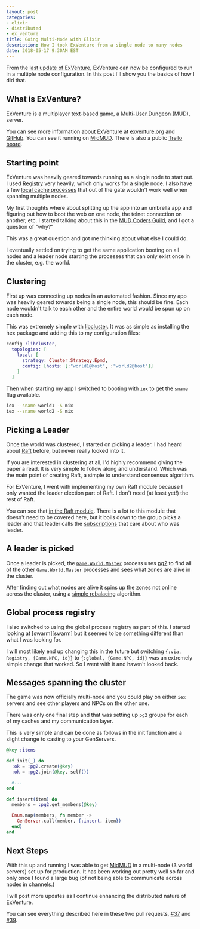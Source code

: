 ```yaml
---
layout: post
categories:
- elixir
- distributed
- ex_venture
title: Going Multi-Node with Elixir
description: How I took ExVenture from a single node to many nodes
date: 2018-05-17 9:30AM EST
---
```


From the [last update of ExVenture][april-update], ExVenture can now be configured to run in a multiple node configuration. In this post I'll show you the basics of how I did that.

## What is ExVenture?

ExVenture is a multiplayer text-based game, a [Multi-User Dungeon (MUD)][mud-wikipedia], server.

You can see more information about ExVenture at [exventure.org][exventure] and [GitHub][exventure-github]. You can see it running on [MidMUD][midmud]. There is also a public [Trello board][trello].

## Starting point

ExVenture was heavily geared towards running as a single node to start out. I used [Registry][registry] very heavily, which only works for a single node. I also have a few [local cache processes][items-cache] that out of the gate wouldn't work well when spanning multiple nodes.

My first thoughts where about splitting up the app into an umbrella app and figuring out how to boot the web on one node, the telnet connection on another, etc. I started talking about this in the [MUD Coders Guild][mud-coders], and I got a question of "why?"

This was a great question and got me thinking about what else I could do.

I eventually settled on trying to get the same application booting on all nodes and a leader node starting the processes that can only exist once in the cluster, e.g. the world.

## Clustering

First up was connecting up nodes in an automated fashion. Since my app was heavily geared towards being a single node, this should be fine. Each node wouldn't talk to each other and the entire world would be spun up on each node.

This was extremely simple with [libcluster][libcluster]. It was as simple as installing the hex package and adding this to my configuration files:

```elixir
config :libcluster,
  topologies: [
    local: [
      strategy: Cluster.Strategy.Epmd,
      config: [hosts: [:"world1@host", :"world2@host"]]
    ]
  ]
```

Then when starting my app I switched to booting with `iex` to get the `sname` flag available.

```bash
iex --sname world1 -S mix
iex --sname world2 -S mix
```

## Picking a Leader

Once the world was clustered, I started on picking a leader. I had heard about [Raft][raft] before, but never really looked into it.

If you are interested in clustering at all, I'd highly recommend giving the paper a read. It is very simple to follow along and understand. Which was the main point of creating Raft, a simple to understand consensus algorithm.

For ExVenture, I went with implementing my own Raft module because I only wanted the leader election part of Raft. I don't need (at least yet!) the rest of Raft.

You can see that [in the Raft module][raft-module-github]. There is a lot to this module that doesn't need to be covered here, but it boils down to the group picks a leader and that leader calls the [subscriptions][raft-subscriptions] that care about who was leader.

## A leader is picked

Once a leader is picked, the [`Game.World.Master`][world-master] process uses [pg2][pg2] to find all of the other `Game.World.Master` processes and sees what zones are alive in the cluster.

After finding out what nodes are alive it spins up the zones not online across the cluster, using a [simple rebalacing][zone-rebalance] algorithm.

## Global process registry

I also switched to using the global process registry as part of this. I started looking at [swarm][swarm] but it seemed to be something different than what I was looking for.

I will most likely end up changing this in the future but switching `{:via, Registry, {Game.NPC, id}}` to `{:global, {Game.NPC, id}}` was an extremely simple change that worked. So I went with it and haven't looked back.

## Messages spanning the cluster

The game was now officially multi-node and you could play on either `iex` servers and see other players and NPCs on the other one.

There was only one final step and that was setting up `pg2` groups for each of my caches and my communication layer.

This is very simple and can be done as follows in the init function and a slight change to casting to your GenServers.

```elixir
@key :items

def init(_) do
  :ok = :pg2.create(@key)
  :ok = :pg2.join(@key, self())

  #...
end

def insert(item) do
  members = :pg2.get_members(@key)

  Enum.map(members, fn member ->
    GenServer.call(member, {:insert, item})
  end)
end
```

## Next Steps

With this up and running I was able to get [MidMUD][midmud] in a multi-node (3 world servers) set up for production. It has been working out pretty well so far and only once I found a large bug (of not being able to communicate across nodes in channels.)

I will post more updates as I continue enhancing the distributed nature of ExVenture.

You can see everything described here in these two pull requests, [#37](https://github.com/oestrich/ex_venture/pull/37) and [#39](https://github.com/oestrich/ex_venture/pull/39).

[exventure]: http://exventure.org
[exventure-github]: https://github.com/oestrich/ex_venture
[midmud]: https://midmud.com
[trello]: https://trello.com/b/PFGmFWmu/exventure
[april-update]: /2018/04/exventure-updates/
[mud-wikipedia]: https://en.wikipedia.org/wiki/MUD
[registry]: https://hexdocs.pm/elixir/Registry.html
[items-cache]: https://github.com/oestrich/ex_venture/blob/master/lib/game/items.ex
[mud-coders]: https://mudcoders.com/
[libcluster]: https://github.com/bitwalker/libcluster
[raft]: https://raft.github.io/
[raft-module-github]: https://github.com/oestrich/ex_venture/blob/master/lib/raft.ex
[raft-subscriptions]: https://github.com/oestrich/ex_venture/blob/master/lib/raft/server.ex#L12
[world-master]: https://github.com/oestrich/ex_venture/blob/master/lib/game/world/master.ex
[zone-controller]: https://github.com/oestrich/ex_venture/blob/master/lib/game/world/zone_controller.ex
[pg2]: http://erlang.org/doc/man/pg2.html
[zone-rebalance]: https://github.com/oestrich/ex_venture/blob/11790b258509117965ab1f22fd24993c2f4f4767/lib/game/world/master.ex#L73-L91

